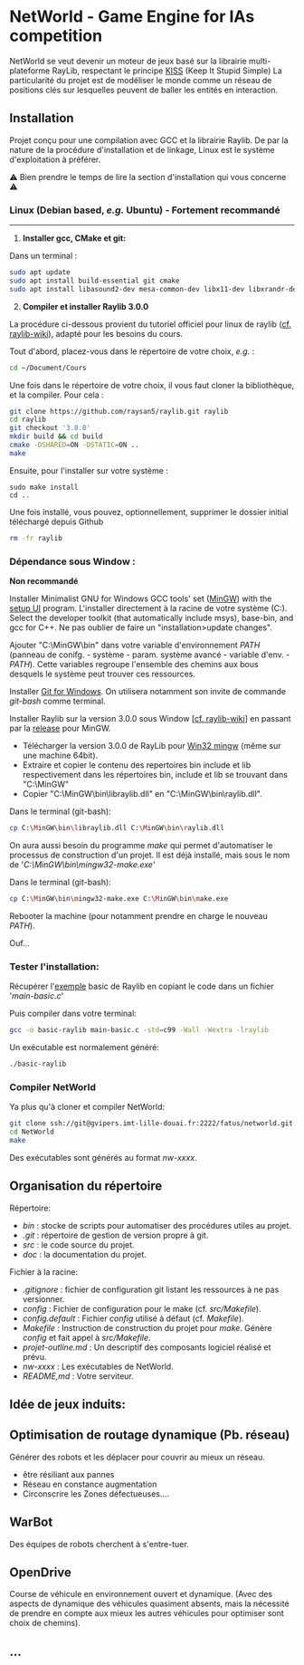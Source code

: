 # NetWorld - Game Engine for IAs competition

NetWorld se veut devenir un moteur de jeux basé sur la librairie multi-plateforme RayLib, respectant le principe [KISS](https://fr.wikipedia.org/wiki/Principe_KISS)  (Keep It Stupid Simple) 
La particularité du projet est de modéliser le monde comme un réseau de positions clés sur lesquelles peuvent de baller les entités en interaction.

## Installation


Projet conçu pour une compilation avec GCC et la librairie Raylib. De par la nature de la procédure d'installation et de linkage, Linux est le système d'exploitation à préférer.


⚠️ Bien prendre le temps de lire la section d'installation qui vous concerne ⚠️


### Linux (Debian based, *e.g.* Ubuntu) - Fortement recommandé
---

1. **Installer gcc, CMake et git:**

Dans un terminal :


```bash
sudo apt update
sudo apt install build-essential git cmake
sudo apt install libasound2-dev mesa-common-dev libx11-dev libxrandr-dev libxi-dev xorg-dev libgl1-mesa-dev libglu1-mesa-dev
```


2. **Compiler et installer Raylib 3.0.0**

La procédure ci-dessous provient du tutoriel officiel pour linux de raylib ([cf. raylib-wiki](https://github.com/raysan5/raylib/wiki/Working-on-GNU-Linux)), adapté pour les besoins du cours.

Tout d'abord, placez-vous dans le répertoire de votre choix, *e.g.* :
```bash
cd ~/Document/Cours
```

Une fois dans le répertoire de votre choix, il vous faut cloner la bibliothèque, et la compiler. Pour cela :

```bash
git clone https://github.com/raysan5/raylib.git raylib
cd raylib
git checkout '3.0.0'
mkdir build && cd build
cmake -DSHARED=ON -DSTATIC=ON ..
make
```
Ensuite, pour l'installer sur votre système :

```
sudo make install
cd ..
```

Une fois installé, vous pouvez, optionnellement, supprimer le dossier initial téléchargé depuis Github


```bash
rm -fr raylib
```


### Dépendance sous Window :


**Non recommandé**


Installer Minimalist GNU for Windows GCC tools' set ([MinGW](http://www.mingw.org/)) with the [setup UI](https://osdn.net/projects/mingw/downloads/68260/mingw-get-setup.exe/) program.
L'installer directement à la racine de votre système (C:).
Select the developer toolkit (that automatically include msys), base-bin, and gcc for C++. Ne pas oublier de faire un "installation>update changes".


Ajouter "C:\MinGW\bin" dans votre variable d'environnement *PATH* (panneau de conifg. - système - param. système avancé - variable d'env. - *PATH*). Cette variables regroupe l'ensemble des chemins aux bous desquels le système peut trouver ces ressources.


Installer [Git for Windows](https://gitforwindows.org/). On utilisera notamment son invite de commande *git-bash* comme terminal.


Installer Raylib sur la version 3.0.0 sous Window [[cf. raylib-wiki](https://github.com/raysan5/raylib)] en passant par la [release](https://github.com/raysan5/raylib/releases) pour MinGW.


- Télécharger la version 3.0.0 de RayLib pour [Win32 mingw](https://github.com/raysan5/raylib/releases/download/3.0.0/raylib-3.0.0-Win32-mingw.zip) (même sur une machine 64bit).
- Extraire et copier le contenu des repertoires bin include et lib respectivement dans les répertoires bin, include et lib se trouvant dans "C:\MinGW"
- Copier "C:\MinGW\bin\libraylib.dll" en "C:\MinGW\bin\raylib.dll". 


Dans le terminal (git-bash):


```bash
cp C:\MinGW\bin\libraylib.dll C:\MinGW\bin\raylib.dll
```


On aura aussi besoin du programme *make* qui permet d'automatiser le processus de construction d'un projet. Il est déjà installé, mais sous le nom de '*C:\MinGW\bin\mingw32-make.exe*'


Dans le terminal (git-bash):


```bash
cp C:\MinGW\bin\mingw32-make.exe C:\MinGW\bin\make.exe
```


Rebooter la machine (pour notamment prendre en charge le nouveau *PATH*).


Ouf...



### Tester l'installation:


Récupérer l'[exemple](https://www.raylib.com/examples.html) basic de Raylib en copiant le code dans un fichier '*main-basic.c*'


Puis compiler dans votre terminal:


```bash
gcc -o basic-raylib main-basic.c -std=c99 -Wall -Wextra -lraylib
```
Un exécutable est normalement généré:


```bash
./basic-raylib
```


### Compiler NetWorld


Ya plus qu'à cloner et compiler NetWorld:


```bash
git clone ssh://git@gvipers.imt-lille-douai.fr:2222/fatus/networld.git NetWorld
cd NetWorld
make
```


Des exécutables sont générés au format *nw-xxxx*.



## Organisation du répertoire


Répertoire:


- *bin* : stocke de scripts pour automatiser des procédures utiles au projet.
- *.git* : répertoire de gestion de version propre à git.
- *src* : le code source du projet.
- *doc* : la documentation du projet.


Fichier à la racine:


- *.gitignore* : fichier de configuration git listant les ressources à ne pas versionner.
- *config* : Fichier de configuration pour le make (cf. *src/Makefile*).
- *config.default* : Fichier *config* utilisé à défaut (cf. *Makefile*).
- *Makefile* : Instruction de construction du projet pour *make*. Génère *config* et fait appel à *src/Makefile*.
- *projet-outline.md* : Un descriptif des composants logiciel réalisé et prévu.
- *nw-xxxx* : Les exécutables de NetWorld.
- *README,md* : Votre serviteur.



## Idée de jeux induits:



## Optimisation de routage dynamique (Pb. réseau)


Générer des robots et les déplacer pour couvrir au mieux un réseau.


- être résiliant aux pannes
- Réseau en constance augmentation
- Circonscrire les Zones défectueuses....


## WarBot


Des équipes de robots cherchent à s'entre-tuer.


## OpenDrive


Course de véhicule en environnement ouvert et dynamique. (Avec des aspects de dynamique des véhicules quasiment absents, mais la nécessité de prendre en compte aux mieux les autres véhicules pour optimiser sont choix de chemins).

## ...